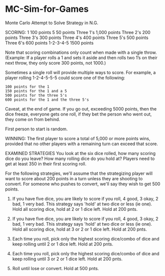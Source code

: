 # MC-Sim-for-Games
Monte Carlo Attempt to Solve Strategy in N.G.


SCORING:
1 	100 points
5 	50 points
Three 1's 	1,000 points
Three 2's 	200 points
Three 3's 	300 points
Three 4's 	400 points
Three 5's 	500 points
Three 6's 	600 points
1-2-3-4-5  	1500 points

Note that scoring combinations only count when made with a single throw. (Example: If a player rolls a 1 and sets it aside and then rolls two 1’s on their next throw, they only score 300 points, not 1000.)

Sometimes a single roll will provide multiple ways to score. For example, a player rolling 1-2-4-5-5-5 could score one of the following:

    100 points for the 1
    150 points for the 1 and a 5
    500 points for the three 5's
    600 points for the 1 and the three 5's

Caveat, at the end of game. If you go out, exceeding 5000 points, then the dice freeze, everyone gets one roll, if they bet the person who went out, they come on from behind.

First person to start is random. 

WINNING:
The first player to score a total of 5,000 or more points wins, provided that no other players with a remaining turn can exceed that score.


EXAMINED STRATEGIES
You look at the six dice rolled, how many scoring dice do you leave? How many rolling dice do you hold at? Players need to get at least 350 in their first scoring roll. 

For the following strategies, we'll assume that the strategizing player will want to score about 200 points in a turn unless they are shooting to convert. For someone who pushes to convert, we'll say they wish to get 500 points.

1. If you have five dice, you are likely to score if you roll, 4 good, 3 okay, 2 bad, 1 very bad. This strategy says 'hold' at two dice or less (ie one). Hold all scoring dice, hold at 2 or 1 dice left. Hold at 200 pnts.

2. If you have five dice, you are likely to score if you roll, 4 good, 3 okay, 2 bad, 1 very bad. This strategy says 'hold' at two dice or less (ie one). Hold all scoring dice, hold at 3 or 2 or 1 dice left. Hold at 200 pnts.

3. Each time you roll, pick only the highest scoring dice/combo of dice and keep rolling until 2 or 1 dice left. Hold at 200 pnts.

4. Each time you roll, pick only the highest scoring dice/combo of dice and keep rolling until 3 or 2 or 1 dice left. Hold at 200 pnts.

5. Roll until lose or convert. Hold at 500 pnts.

